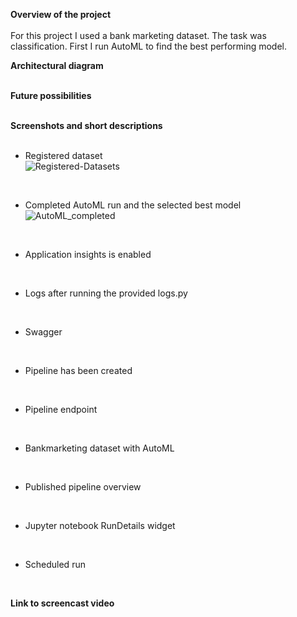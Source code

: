 
**Overview of the project**<br><br>
For this project I used a bank marketing dataset. The task was classification. First I run AutoML to find the best performing model.


**Architectural diagram**<br><br>


**Future possibilities**<br><br>

**Screenshots and short descriptions**<br><br>
* Registered dataset <br>
![Registered-Datasets](https://user-images.githubusercontent.com/104906755/167637481-600192c5-bd42-43f6-bb7b-d01ec4e0db60.png)
<br>

* Completed AutoML run and the selected best model <br>
![AutoML_completed](https://user-images.githubusercontent.com/104906755/167639427-b79a4148-6901-4c8b-986f-57b02f303b94.png)
<br>

* Application insights is enabled <br>

<br>

* Logs after running the provided logs.py <br>

<br>

* Swagger <br>

<br>

* Pipeline has been created <br>

<br>

* Pipeline endpoint <br>

<br>

* Bankmarketing dataset with AutoML <br>

<br>

* Published pipeline overview <br>

<br>

* Jupyter notebook RunDetails widget <br>

<br>

* Scheduled run <br>

<br>

**Link to screencast video**<br><br>


